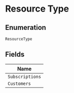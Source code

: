 
# Resource Type

## Enumeration

`ResourceType`

## Fields

| Name |
|  --- |
| `Subscriptions` |
| `Customers` |

